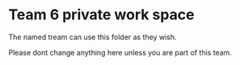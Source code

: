 # Team 6 private work space

The named tream can use this folder as they wish.

Please dont change anything here unless you are part of this team.